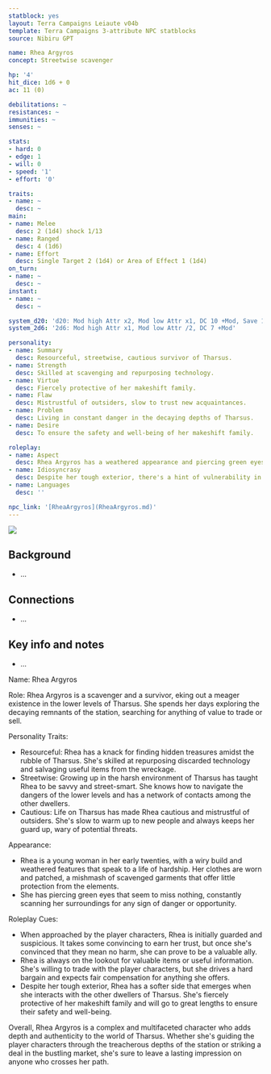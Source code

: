 ```yaml
---
statblock: yes
layout: Terra Campaigns Leiaute v04b
template: Terra Campaigns 3-attribute NPC statblocks
source: Nibiru GPT

name: Rhea Argyros
concept: Streetwise scavenger

hp: '4'
hit_dice: 1d6 + 0
ac: 11 (0)

debilitations: ~
resistances: ~
immunities: ~
senses: ~

stats:
- hard: 0
- edge: 1
- will: 0
- speed: '1'
- effort: '0'

traits:
- name: ~
  desc: ~
main:
- name: Melee
  desc: 2 (1d4) shock 1/13
- name: Ranged
  desc: 4 (1d6)
- name: Effort
  desc: Single Target 2 (1d4) or Area of Effect 1 (1d4)
on_turn:
- name: ~
  desc: ~
instant:
- name: ~
  desc: ~

system_d20: 'd20: Mod high Attr x2, Mod low Attr x1, DC 10 +Mod, Save 16+'
system_2d6: '2d6: Mod high Attr x1, Mod low Attr /2, DC 7 +Mod'

personality:
- name: Summary
  desc: Resourceful, streetwise, cautious survivor of Tharsus.
- name: Strength
  desc: Skilled at scavenging and repurposing technology.
- name: Virtue
  desc: Fiercely protective of her makeshift family.
- name: Flaw
  desc: Mistrustful of outsiders, slow to trust new acquaintances.
- name: Problem
  desc: Living in constant danger in the decaying depths of Tharsus.
- name: Desire
  desc: To ensure the safety and well-being of her makeshift family.

roleplay:
- name: Aspect
  desc: Rhea Argyros has a weathered appearance and piercing green eyes, constantly scanning her surroundings.
- name: Idiosyncrasy
  desc: Despite her tough exterior, there's a hint of vulnerability in her expression.
- name: Languages
  desc: ''

npc_link: '[RheaArgyros](RheaArgyros.md)'
---
```


![](https://i.imgur.com/65quuBR.png)


## Background
- ...

## Connections
- ...

## Key info and notes
- ...

Name: Rhea Argyros

Role: Rhea Argyros is a scavenger and a survivor, eking out a meager existence in the lower levels of Tharsus. She spends her days exploring the decaying remnants of the station, searching for anything of value to trade or sell.

Personality Traits:
- Resourceful: Rhea has a knack for finding hidden treasures amidst the rubble of Tharsus. She's skilled at repurposing discarded technology and salvaging useful items from the wreckage.
- Streetwise: Growing up in the harsh environment of Tharsus has taught Rhea to be savvy and street-smart. She knows how to navigate the dangers of the lower levels and has a network of contacts among the other dwellers.
- Cautious: Life on Tharsus has made Rhea cautious and mistrustful of outsiders. She's slow to warm up to new people and always keeps her guard up, wary of potential threats.

Appearance:
- Rhea is a young woman in her early twenties, with a wiry build and weathered features that speak to a life of hardship. Her clothes are worn and patched, a mishmash of scavenged garments that offer little protection from the elements.
- She has piercing green eyes that seem to miss nothing, constantly scanning her surroundings for any sign of danger or opportunity.

Roleplay Cues:
- When approached by the player characters, Rhea is initially guarded and suspicious. It takes some convincing to earn her trust, but once she's convinced that they mean no harm, she can prove to be a valuable ally.
- Rhea is always on the lookout for valuable items or useful information. She's willing to trade with the player characters, but she drives a hard bargain and expects fair compensation for anything she offers.
- Despite her tough exterior, Rhea has a softer side that emerges when she interacts with the other dwellers of Tharsus. She's fiercely protective of her makeshift family and will go to great lengths to ensure their safety and well-being.

Overall, Rhea Argyros is a complex and multifaceted character who adds depth and authenticity to the world of Tharsus. Whether she's guiding the player characters through the treacherous depths of the station or striking a deal in the bustling market, she's sure to leave a lasting impression on anyone who crosses her path.

